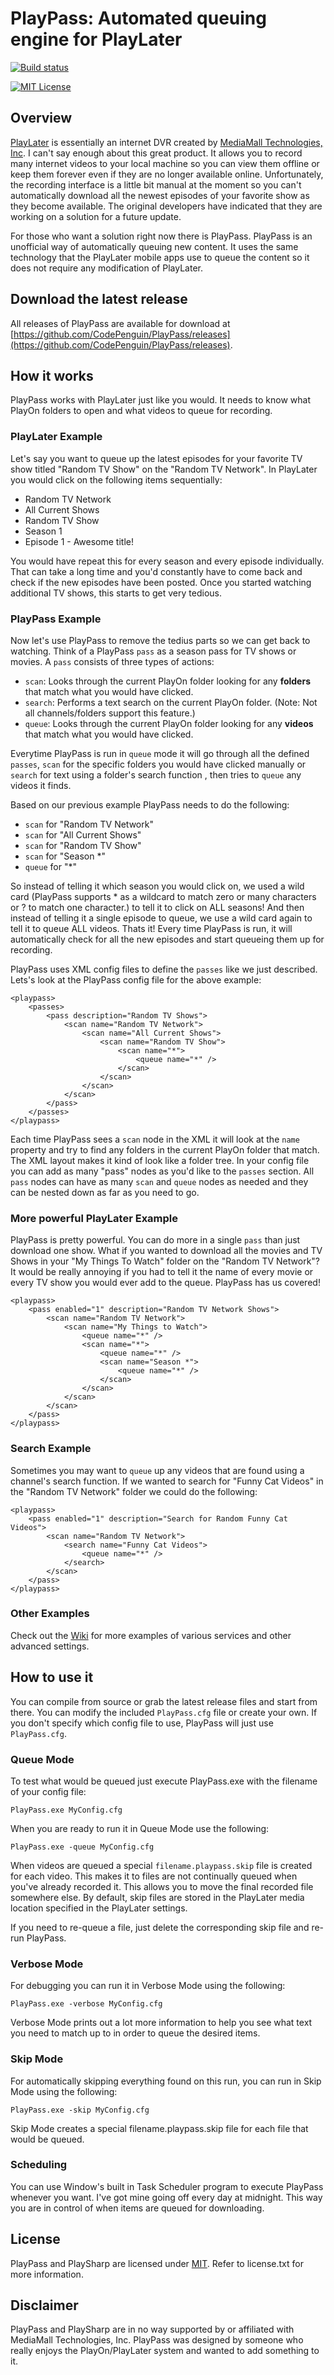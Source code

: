PlayPass: Automated queuing engine for PlayLater
================================

[![Build status](https://ci.appveyor.com/api/projects/status/github/CodePenguin/PlayPass?svg=true)](https://ci.appveyor.com/project/CodePenguin/playpass/build/artifacts)

[![MIT License](https://img.shields.io/github/license/CodePenguin/PlayPass.svg)](https://github.com/CodePenguin/PlayPass/blob/master/license.txt)

Overview
--------------------------------

[PlayLater](http://playon.tv) is essentially an internet DVR created by [MediaMall Technologies, Inc](http://playon.tv).  I can't say enough about this great product.  It allows you to record many internet videos to your local machine so you can view them offline or keep them forever even if they are no longer available online. Unfortunately, the recording interface is a little bit manual at the moment so you can't automatically download all the newest episodes of your favorite show as they become available.  The original developers have indicated that they are working on a solution for a future update.

For those who want a solution right now there is PlayPass. PlayPass is an unofficial way of automatically queuing new content.  It uses the same technology that the PlayLater mobile apps use to queue the content so it does not require any modification of PlayLater.

Download the latest release
--------------------------------

All releases of PlayPass are available for download at [https://github.com/CodePenguin/PlayPass/releases](https://github.com/CodePenguin/PlayPass/releases).

How it works
--------------------------------

PlayPass works with PlayLater just like you would.  It needs to know what PlayOn folders to open and what videos to queue for recording.

### PlayLater Example

Let's say you want to queue up the latest episodes for your favorite TV show titled "Random TV Show" on the "Random TV Network".  In PlayLater you would click on the following items sequentially:

- Random TV Network
- All Current Shows
- Random TV Show
- Season 1
- Episode 1 - Awesome title!

You would have repeat this for every season and every episode individually.  That can take a long time and you'd constantly have to come back and check if the new episodes have been posted.  Once you started watching additional TV shows, this starts to get very tedious. 

### PlayPass Example

Now let's use PlayPass to remove the tedius parts so we can get back to watching.  Think of a PlayPass `pass` as a season pass for TV shows or movies.  A `pass` consists of three types of actions:

- `scan`: Looks through the current PlayOn folder looking for any **folders** that match what you would have clicked.
- `search`: Performs a text search on the current PlayOn folder. (Note: Not all channels/folders support this feature.)
- `queue`: Looks through the current PlayOn folder looking for any **videos** that match what you would have clicked.

Everytime PlayPass is run in `queue` mode it will go through all the defined `passes`, `scan` for the specific folders you would have clicked manually or  `search` for text using a folder's search function , then tries to `queue` any videos it finds.

Based on our previous example PlayPass needs to do the following:

- `scan` for "Random TV Network"
- `scan` for "All Current Shows"
- `scan` for "Random TV Show"
- `scan` for "Season *"
- `queue` for "*"

So instead of telling it which season you would click on, we used a wild card (PlayPass supports * as a wildcard to match zero or many characters or ? to match one character.) to tell it to click on ALL seasons! And then instead of telling it a single episode to queue, we use a wild card again to tell it to queue ALL videos.  Thats it!  Every time PlayPass is run, it will automatically check for all the new episodes and start queueing them up for recording.

PlayPass uses XML config files to define the `passes` like we just described.  Lets's look at the PlayPass config file for the above example:

    <playpass>
        <passes>
            <pass description="Random TV Shows">
                <scan name="Random TV Network">
                    <scan name="All Current Shows">
                        <scan name="Random TV Show">
                            <scan name="*">
                                <queue name="*" />
                            </scan>
                        </scan>
                    </scan>
                </scan>
            </pass>
        </passes>
    </playpass>

Each time PlayPass sees a `scan` node in the XML it will look at the `name` property and try to find any folders in the current PlayOn folder that match. The XML layout makes it kind of look like a folder tree.  In your config file you can add as many "pass" nodes as you'd like to the `passes` section.  All `pass` nodes can have as many `scan` and `queue` nodes as needed and they can be nested down as far as you need to go.

### More powerful PlayLater Example

PlayPass is pretty powerful.  You can do more in a single `pass` than just download one show.  What if you wanted to download all the movies and TV Shows in your "My Things To Watch" folder on the "Random TV Network"?  It would be really annoying if you had to tell it the name of every movie or every TV show you would ever add to the queue.  PlayPass has us covered!

    <playpass>
        <pass enabled="1" description="Random TV Network Shows">
            <scan name="Random TV Network">
                <scan name="My Things to Watch">
                    <queue name="*" />
                    <scan name="*">
                        <queue name="*" />
                        <scan name="Season *">
                            <queue name="*" />
                        </scan>
                    </scan>
                </scan>
            </scan>
        </pass>
    </playpass>

### Search Example

Sometimes you may want to `queue` up any videos that are found using a channel's search function.  If we wanted to search for "Funny Cat Videos" in the "Random TV Network" folder we could do the following:

    <playpass>
        <pass enabled="1" description="Search for Random Funny Cat Videos">
            <scan name="Random TV Network">
                <search name="Funny Cat Videos">
                    <queue name="*" />
                </search>
            </scan>
        </pass>
    </playpass>

### Other Examples

Check out the [Wiki](https://github.com/CodePenguin/PlayPass/wiki) for more examples of various services and other advanced settings.

How to use it
--------------------------------

You can compile from source or grab the latest release files and start from there.  You can modify the included `PlayPass.cfg` file or create your own.  If you don't specify which config file to use, PlayPass will just use `PlayPass.cfg`.

### Queue Mode

To test what would be queued just execute PlayPass.exe with the filename of your config file:

    PlayPass.exe MyConfig.cfg

When you are ready to run it in Queue Mode use the following:

    PlayPass.exe -queue MyConfig.cfg

When videos are queued a special `filename.playpass.skip` file is created for each video.  This makes it to files are not continually queued when you've already recorded it.  This allows you to move the final recorded file somewhere else.  By default, skip files are stored in the PlayLater media location specified in the PlayLater settings.

If you need to re-queue a file, just delete the corresponding skip file and re-run PlayPass.

### Verbose Mode

For debugging you can run it in Verbose Mode using the following:

    PlayPass.exe -verbose MyConfig.cfg

Verbose Mode prints out a lot more information to help you see what text you need to match up to in order to queue the desired items.

### Skip Mode

For automatically skipping everything found on this run, you can run in Skip Mode using the following:

    PlayPass.exe -skip MyConfig.cfg

Skip Mode creates a special filename.playpass.skip file for each file that would be queued.

### Scheduling

You can use Window's built in Task Scheduler program to execute PlayPass whenever you want.  I've got mine going off every day at midnight.  This way you are in control of when items are queued for downloading.

License
--------------------------------

PlayPass and PlaySharp are licensed under [MIT](http://opensource.org/licenses/MIT). Refer to license.txt for more information.

Disclaimer
--------------------------------

PlayPass and PlaySharp are in no way supported by or affiliated with MediaMall Technologies, Inc. PlayPass was designed by someone who really enjoys the PlayOn/PlayLater system and wanted to add something to it.
